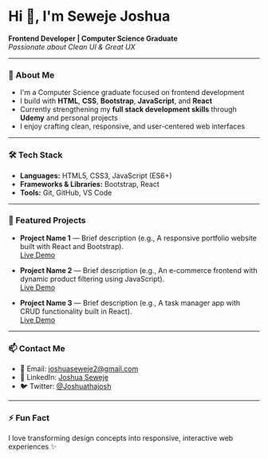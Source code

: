 # Hi 👋, I'm Seweje Joshua

**Frontend Developer | Computer Science Graduate**  
*Passionate about Clean UI & Great UX*

---

### 🌱 About Me
- I'm a Computer Science graduate focused on frontend development
- I build with **HTML**, **CSS**, **Bootstrap**, **JavaScript**, and **React**
- Currently strengthening my **full stack development skills** through **Udemy** and personal projects
- I enjoy crafting clean, responsive, and user-centered web interfaces

---

### 🛠️ Tech Stack
- **Languages:** HTML5, CSS3, JavaScript (ES6+)
- **Frameworks & Libraries:** Bootstrap, React
- **Tools:** Git, GitHub, VS Code

---

### 🚀 Featured Projects

- **Project Name 1** — Brief description (e.g., A responsive portfolio website built with React and Bootstrap).  
  [Live Demo](#)  

- **Project Name 2** — Brief description (e.g., An e-commerce frontend with dynamic product filtering using JavaScript).  
  [Live Demo](#)   

- **Project Name 3** — Brief description (e.g., A task manager app with CRUD functionality built in React).  
  [Live Demo](#) 

---

### 📫 Contact Me
- 📧 Email: [joshuaseweje2@gmail.com](mailto:joshuaseweje2@gmail.com)
- 🔗 LinkedIn: [Joshua Seweje](https://www.linkedin.com/in/joshua-seweje-7746732a1)
- 🐦 Twitter: [@Joshuathajosh](https://twitter.com/Joshuathajosh?t=g5TkeHl-kU6X0JLgr2ANJQ&s=09)

---

### ⚡ Fun Fact
I love transforming design concepts into responsive, interactive web experiences ✨
